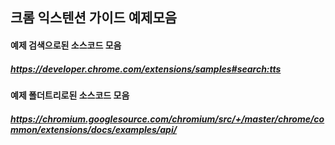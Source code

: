 ## 크롬 익스텐션 가이드 예제모음

#### 예제 검색으로된 소스코드 모음
##### https://developer.chrome.com/extensions/samples#search:tts

#### 예제 폴더트리로된 소스코드 모음
##### https://chromium.googlesource.com/chromium/src/+/master/chrome/common/extensions/docs/examples/api/
